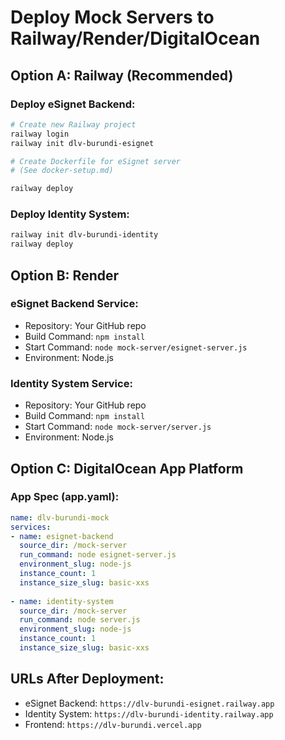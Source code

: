 # Deploy Mock Servers to Railway/Render/DigitalOcean

## Option A: Railway (Recommended)

### Deploy eSignet Backend:
```bash
# Create new Railway project
railway login
railway init dlv-burundi-esignet

# Create Dockerfile for eSignet server
# (See docker-setup.md)

railway deploy
```

### Deploy Identity System:
```bash
railway init dlv-burundi-identity
railway deploy
```

## Option B: Render

### eSignet Backend Service:
- Repository: Your GitHub repo
- Build Command: `npm install`
- Start Command: `node mock-server/esignet-server.js`
- Environment: Node.js

### Identity System Service:
- Repository: Your GitHub repo  
- Build Command: `npm install`
- Start Command: `node mock-server/server.js`
- Environment: Node.js

## Option C: DigitalOcean App Platform

### App Spec (app.yaml):
```yaml
name: dlv-burundi-mock
services:
- name: esignet-backend
  source_dir: /mock-server
  run_command: node esignet-server.js
  environment_slug: node-js
  instance_count: 1
  instance_size_slug: basic-xxs
  
- name: identity-system
  source_dir: /mock-server  
  run_command: node server.js
  environment_slug: node-js
  instance_count: 1
  instance_size_slug: basic-xxs
```

## URLs After Deployment:
- eSignet Backend: `https://dlv-burundi-esignet.railway.app`
- Identity System: `https://dlv-burundi-identity.railway.app`
- Frontend: `https://dlv-burundi.vercel.app`
